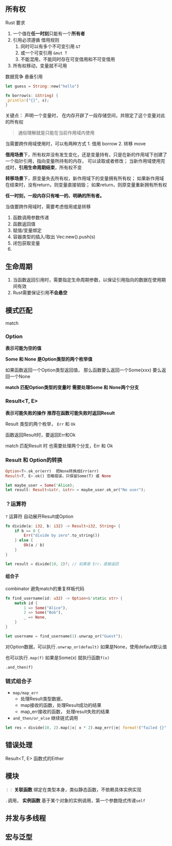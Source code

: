 ## 所有权
Rust 要求
1. 一个值在**任一时刻**只能有一个**所有者**
2. 引用必须遵循 借用规则
	1. 同时可以有多个不可变引用 `&T`
	2. 或一个可变引用 `&mut T`
	3. 不能混用，不能同时存在可变借用和不可变借用
3. 所有权移动，变量就不可用

数据竞争
悬垂引用

```rust
let guess = String::new("hello")

fn borrow(s: &String) {
 println!("{}", s);
}
```

关键点：
声明一个变量时，
在内存开辟了一段存储空间，并限定了这个变量对此的所有权

> 通俗理解就是只能在当前作用域内使用

当需要跨作用域使用时，可以有两种方式
	1. 借用 borrow
	2. 转移 move

**借用场景**下，所有权并没有发生变化，还是变量持有，只是在新的作用域下创建了一个指针引用，指向变量所持有的内存， 可以读取或者修改； 当新作用域使用完成时，**引用生命周期结束**，所有权不变

**转移场景**下，原变量失去所有权，新作用域下的变量拥有所有权；
如果新作用域在结束时，没有return，则变量直接销毁；
如果return，则原变量重新拥有所有权

**任一时刻，一段内存只有唯一的、明确的所有者。**

当值要跨作用域时，需要考虑借用或是转移
1. 函数调用参数传递
2. 函数返回值
3. 赋值/变量绑定
4. 容器类型的插入/取出  Vec:new().push(s)
5. 闭包获取变量
6. 

## 生命周期
1. 当函数返回引用时，需要指定生命周期参数，以保证引用指向的数据在使用期间有效
2. Rust需要保证引用**不会悬空**



## 模式匹配
match

### Option 
**表示可能为空的值**

**Some 和 None 是Option类型的两个枚举值**

如果函数返回一个Option类型返回值，
那么函数要么返回一个Some(xxx)
要么返回一个None

**match 匹配Option类型的变量时**
**需要处理Some 和 None两个分支**

### Result<T, E> 
**表示可能失败的操作**
**推荐在函数可能失败时返回Result**

Result 类型的两个枚举， `Err` 和 `Ok`

函数返回Result时，要返回Err和Ok

match 匹配Result 时
也需要处理两个分支，Err 和 Ok

### Result 和 Option的转换
```rust
Option<T>.ok_or(err)  把None转换成Err(err)
Result<T, E>.ok() 忽略错误，只保留Some(T) 或 None

let maybe_user = Some('Alice);
let result: Result<&str, &str> = maybe_user.ok_or("No user");

```

### ？运算符

`?` 运算符 自动展开Result或Option
```rust
fn divide(a: i32, b: i32) -> Result<i32, String> {
    if b == 0 {
        Err("divide by zero".to_string())
    } else {
        Ok(a / b)
    }
}

let result = divide(10, 2)?; // 如果是 Err，直接返回
```


#### 组合子
combinator
避免match的重复样板代码
```rust
fn find_username(id: u32) -> Option<&'static str> {
    match id {
        1 => Some("Alice"),
        2 => Some("Bob"),
        _ => None,
    }
}

let username = find_username(1).unwrap_or("Guest");

```
对Option数据，可以执行`.unwrap_or(default)`
如果是None，使用default默认值

也可以执行`.map(f)` 如果是Some(x) 就执行函数`f(x)`

`.and_then(f)`


### 链式组合子
+ `map/map_err` 
	+ 处理Result类型数据，
	+ map接收的函数，处理Result成功的结果 
	+ map_err接收的函数， 处理result失败的结果
+ `and_then/or_else` 继续链式调用

```rust
let res = divide(10, 2).map(|x| x * 2).map_err(|e| format!("failed {}", e))
```




## 错误处理
Result<T, E> 函数式的Either

## 模块

`：：`
**关联函数**
绑定在类型本身，类似静态函数，不依赖具体实例实现

`.`调用，
**实例函数**
基于某个对象的实例调用，第一个参数隐式传递`self`

## 并发与多线程


## 宏与泛型
